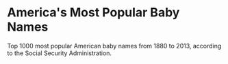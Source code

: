 America's Most Popular Baby Names
=============

Top 1000 most popular American baby names from 1880 to 2013, according to the Social Security Administration.
